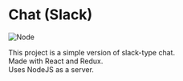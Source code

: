 # Chat (Slack)
![Node](https://github.com/Yoffic/frontend-project-lvl4/workflows/Node/badge.svg)

This project is a simple version of slack-type chat.   
Made with React and Redux.   
Uses NodeJS as a server.
